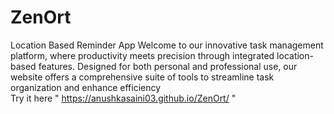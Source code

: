 # ZenOrt
Location Based Reminder App
Welcome to our innovative task management platform, where productivity meets precision through integrated location-based features. Designed for both personal and professional use, our website offers a comprehensive suite of tools to streamline task organization and enhance efficiency
</br> Try it here " https://anushkasaini03.github.io/ZenOrt/ "
